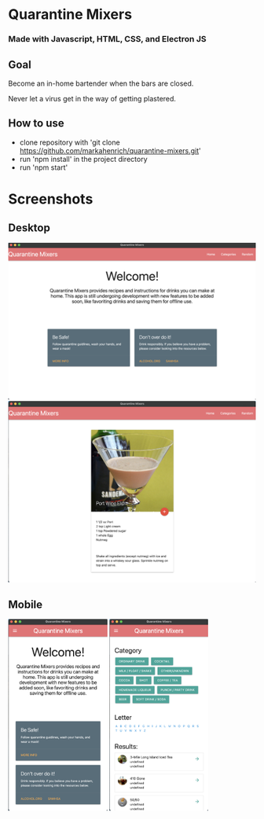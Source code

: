 # Quarantine Mixers

### Made with Javascript, HTML, CSS, and Electron JS

## Goal

Become an in-home bartender when the bars are closed. 

Never let a virus get in the way of getting plastered. 

## How to use

- clone repository with 'git clone https://github.com/markahenrich/quarantine-mixers.git'
- run 'npm install' in the project directory 
- run 'npm start'

# Screenshots

## Desktop
<img src="./Images/HomeScreen.png">

<img src="./Images/RandomDrink.png">

## Mobile
<img src="./Images/m-HomeScreen.png" width="40%"> <img src="./Images/m-Categories.png" width="40%">
